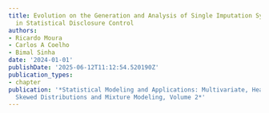 ```yaml
---
title: Evolution on the Generation and Analysis of Single Imputation Synthetic Datasets
  in Statistical Disclosure Control
authors:
- Ricardo Moura
- Carlos A Coelho
- Bimal Sinha
date: '2024-01-01'
publishDate: '2025-06-12T11:12:54.520190Z'
publication_types:
- chapter
publication: '*Statistical Modeling and Applications: Multivariate, Heavy-Tailed,
  Skewed Distributions and Mixture Modeling, Volume 2*'
---
```


